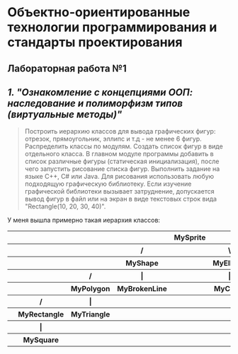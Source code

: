 # Объектно-ориентированные технологии программирования и стандарты проектирования
## Лабораторная работа №1
***1. "Ознакомление с концепциями ООП: наследование и полиморфизм типов (виртуальные методы)"*** 
---
> Построить иерархию классов для вывода графических фигур: отрезок, прямоугольник, эллипс и т.д - не менее 6 фигур. Распределить классы по модулям. 
Создать список фигур в виде отдельного класса. 
В главном модуле программы добавить в список различные фигуры (статическая инициализация), после чего запустить рисование списка фигур. 
Выполнить задание на языке C++, C# или Java. 
Для рисования использовать любую подходящую графическую библиотеку. 
Если изучение графической библиотеки вызывает затруднение, допускается вывод фигур в файл или на экран в виде текстовых строк вида "Rectangle(10, 20, 30, 40)".

У меня вышла примерно такая иерархия классов: 
<table>
    <tr>
        <th></th>
        <th></th>
        <th></th>
        <th></th>
        <th>MySprite</th>
        <th></th>
    </tr>
     <tr>
        <th></th>
        <th></th>
        <th></th>
        <th>/</th>
        <th></th>
        <th>\</th>
    </tr>
    <tr>
        <th></th>
        <th></th>
        <th></th>
        <th>MyShape</th>
        <th></th>
        <th>MyEllipse</th>
    </tr>
     <tr>
        <th></th>
        <th></th>
        <th>/</th>
        <th>|</th>
        <th></th>
        <th>|</th>
    </tr>
    <tr>
        <th></th>
        <th></th>
        <th>MyPolygon</th>
        <th>MyBrokenLine</th>
         <th></th>
        <th>MyCircle</th>
    </tr>
    <tr>
        <th></th>
        <th>/</th>
        <th>|</th>
        <th></th>
        <th></th>
        <th></th>
    </tr>
    <tr>
        <th></th>
        <th>MyRectangle</th>
        <th>MyTriangle</th>
        <th> </th>
         <th></th>
        <th></th>
    </tr>
    <tr>
        <th></th>
        <th>|</th>
        <th></th>
        <th></th>
        <th></th>
        <th></th>
    </tr>
    <tr>
        <th></th>
        <th>MySquare</th>
        <th></th>
        <th></th>
        <th></th>
        <th></th>
    </tr>
</table>
